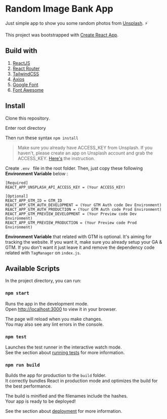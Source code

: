 # Random Image Bank App

Just simple app to show you some random photos from [Unsplash](https://unsplash.com). ⚡️

This project was bootstrapped with [Create React App](https://github.com/facebook/create-react-app).

## Build with

1. [ReactJS](https://reactjs.org/)
2. [React Router](https://reactrouter.com/)
3. [TailwindCSS](https://tailwindcss.com/)
4. [Axios](https://axios-http.com/)
5. [Google Font](https://fonts.google.com/)
6. [Font Awesome](https://fontawesome.com/)

## Install

Clone this repository.

Enter root directory

Then run these syntax `npm install`

> Make sure you already have ACCESS_KEY from Unsplash. If you haven't, please create an app on Unsplash account and grab the ACCESS_KEY. [Here's](https://unsplash.com/documentation#creating-a-developer-account) the instruction.

Create `.env ` file in the root folder. Then, just copy these following **Environment Variable** below :

```
[Required]
REACT_APP_UNSPLASH_API_ACCESS_KEY = (Your ACCESS_KEY)

[Optional]
REACT_APP_GTM_ID = GTM_ID
REACT_APP_GTM_AUTH_DEVELOPMENT = (Your GTM Auth code Dev Environment)
REACT_APP_GTM_AUTH_PRODUCTION = (Your GTM Auth code Prod Environment)
REACT_APP_GTM_PREVIEW_DEVELOPMENT = (Your Preview code Dev Environment)
REACT_APP_GTM_PREVIEW_PRODUCTION = (Your Preview code Prod Environment)
```

**Environment Variable** that related with GTM is optional. It's aiming for tracking the website. If you want it, make sure you already setup your GA & GTM. If you don't want it just leave it and remove the dependency code related with `TagManager` on `index.js`.

## Available Scripts

In the project directory, you can run:

### `npm start`

Runs the app in the development mode.\
Open [http://localhost:3000](http://localhost:3000) to view it in your browser.

The page will reload when you make changes.\
You may also see any lint errors in the console.

### `npm test`

Launches the test runner in the interactive watch mode.\
See the section about [running tests](https://facebook.github.io/create-react-app/docs/running-tests) for more information.

### `npm run build`

Builds the app for production to the `build` folder.\
It correctly bundles React in production mode and optimizes the build for the best performance.

The build is minified and the filenames include the hashes.\
Your app is ready to be deployed!

See the section about [deployment](https://facebook.github.io/create-react-app/docs/deployment) for more information.
